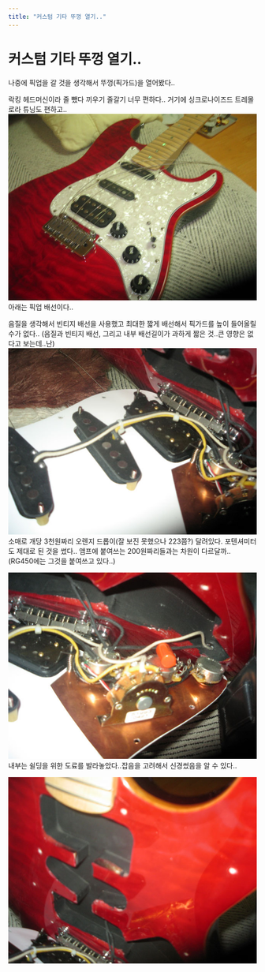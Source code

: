 ```yaml
---
title: "커스텀 기타 뚜껑 열기.."
---
```

# 커스텀 기타 뚜껑 열기..

나중에 픽업을 갈 것을 생각해서 뚜껑(픽가드)을 열어봤다..

락킹 헤드머신이라 줄 뺐다 끼우기 줄갈기 너무 편하다..
거기에 싱크로나이즈드 트레몰로라 튜닝도 편하고..
![image](/assets/images/62ff7b693b25fd7eb595a05ce2683f21.jpg)
아래는 픽업 배선이다..

음질을 생각해서 빈티지 배선을 사용했고 최대한 짧게 배선해서 픽가드를 높이 들어올릴 수가 없다..
(음질과 빈티지 배선, 그리고 내부 배선길이가 과하게 짧은 것..큰 영향은 없다고 보는데..난)
![image](/assets/images/2fac680102eb1d28c5037211d9910eb8.jpg)
소매로 개당 3천원짜리 오렌지 드롭이(잘 보진 못했으나 223쯤?) 달려있다.
포텐셔미터도 제대로 된 것을 썼다.. 앰프에 붙여쓰는 200원짜리들과는 차원이 다르달까..
(RG450에는 그것을 붙여쓰고 있다..)

![image](/assets/images/37e76af99361f699e975fdc71cfa269a.jpg)
내부는 쉴딩을 위한 도료를 발라놓았다..잡음을 고려해서 신경썼음을 알 수 있다..

![image](/assets/images/34c0c7e52cd3613e6cf1b5c654df49ce.jpg)



